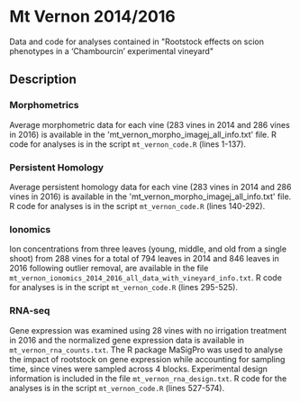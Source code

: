 # Mt Vernon 2014/2016
Data and code for analyses contained in "Rootstock effects on scion phenotypes in a ‘Chambourcin’ experimental vineyard"

## Description 

### Morphometrics
Average morphometric data for each vine (283 vines in 2014 and 286 vines in 2016) is available in the 'mt_vernon_morpho_imagej_all_info.txt' file. R code for analyses is in the script `mt_vernon_code.R` (lines 1-137). 

### Persistent Homology
Average persistent homology data for each vine (283 vines in 2014 and 286 vines in 2016) is available in the 'mt_vernon_morpho_imagej_all_info.txt' file. R code for analyses is in the script `mt_vernon_code.R` (lines 140-292). 

### Ionomics
Ion concentrations from three leaves (young, middle, and old from a single shoot) from 288 vines for a total of 794 leaves in 2014 and 846 leaves in 2016 following outlier removal, are available in the file `mt_vernon_ionomics_2014_2016_all_data_with_vineyard_info.txt`. R code for analyses is in the script `mt_vernon_code.R` (lines 295-525).

### RNA-seq
Gene expression was examined using 28 vines with no irrigation treatment in 2016 and the normalized gene expression data is available in  `mt_vernon_rna_counts.txt`. The R package MaSigPro was used to analyse the impact of rootstock on gene expression while accounting for sampling time, since vines were sampled across 4 blocks. Experimental design information is included in the file `mt_vernon_rna_design.txt`. R code for the analyses is in the script `mt_vernon_code.R` (lines 527-574).
